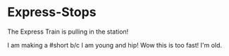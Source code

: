 # Express-Stops
The Express Train is pulling in the station!

I am making a #short b/c I am young and hip!
Wow this is too fast!
I'm old.
